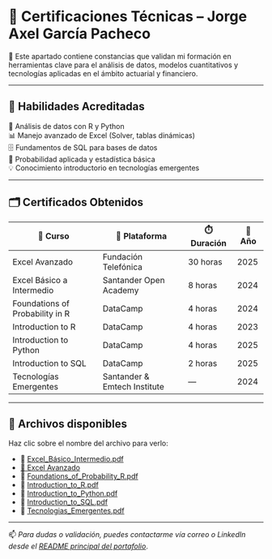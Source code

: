 # 🏅 Certificaciones Técnicas – Jorge Axel García Pacheco

📘 Este apartado contiene constancias que validan mi formación en herramientas clave para el análisis de datos, modelos cuantitativos y tecnologías aplicadas en el ámbito actuarial y financiero.

---

## 🔧 Habilidades Acreditadas

🎯 Análisis de datos con R y Python  
📊 Manejo avanzado de Excel (Solver, tablas dinámicas)  
🗄️ Fundamentos de SQL para bases de datos  
📐 Probabilidad aplicada y estadística básica  
💡 Conocimiento introductorio en tecnologías emergentes

---

## 🗂️ Certificados Obtenidos

| 📜 Curso | 🏢 Plataforma | ⏱️ Duración | 📅 Año |
|-------------------------------|-----------------------------|-----------|---------|
| Excel Avanzado                | Fundación Telefónica        | 30 horas  | 2025    |
| Excel Básico a Intermedio     | Santander Open Academy      | 8 horas   | 2024    |
| Foundations of Probability in R | DataCamp                 | 4 horas   | 2024    |
| Introduction to R             | DataCamp                    | 4 horas   | 2023    |
| Introduction to Python        | DataCamp                    | 4 horas   | 2025    |
| Introduction to SQL           | DataCamp                    | 2 horas   | 2025    |
| Tecnologías Emergentes        | Santander & Emtech Institute| —         | 2024    |

---

## 📂 Archivos disponibles

Haz clic sobre el nombre del archivo para verlo:


- 📄 [Excel_Básico_Intermedio.pdf](./Excel_Básico_Intermedio.pdf)
- [📄 Excel Avanzado](./Excel_Avanzado.pdf)
- 📄 [Foundations_of_Probability_R.pdf](./Foundations_of_Probability_R.pdf)
- 📄 [Introduction_to_R.pdf](./Introduction_to_R.pdf)  
- 📄 [Introduction_to_Python.pdf](./Introduction_to_Python.pdf)  
- 📄 [Introduction_to_SQL.pdf](./Introduction_to_SQL.pdf)  
- 📄 [Tecnologias_Emergentes.pdf](./Tecnologias_Emergentes.pdf)

---

📫 *Para dudas o validación, puedes contactarme vía correo o LinkedIn desde el [README principal del portafolio](../README.md)*.
